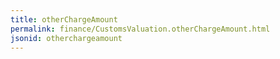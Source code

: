 ```yaml
---
title: otherChargeAmount
permalink: finance/CustomsValuation.otherChargeAmount.html
jsonid: otherchargeamount
---
```

